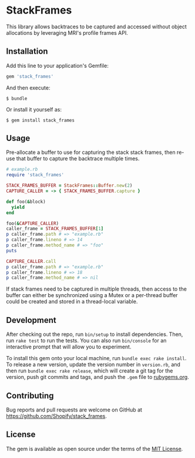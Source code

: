 # StackFrames

This library allows backtraces to be captured and accessed without
object allocations by leveraging MRI's profile frames API.

## Installation

Add this line to your application's Gemfile:

```ruby
gem 'stack_frames'
```

And then execute:

    $ bundle

Or install it yourself as:

    $ gem install stack_frames

## Usage

Pre-allocate a buffer to use for capturing the stack stack frames, then re-use that buffer
to capture the backtrace multiple times.

```ruby
# example.rb
require 'stack_frames'

STACK_FRAMES_BUFFER = StackFrames::Buffer.new(2)
CAPTURE_CALLER = -> { STACK_FRAMES_BUFFER.capture }

def foo(&block)
  yield
end

foo(&CAPTURE_CALLER)
caller_frame = STACK_FRAMES_BUFFER[1]
p caller_frame.path # => "example.rb"
p caller_frame.lineno # => 14
p caller_frame.method_name # => "foo"
puts

CAPTURE_CALLER.call
p caller_frame.path # => "example.rb"
p caller_frame.lineno # => 18
p caller_frame.method_name # => nil
```

If stack frames need to be captured in multiple threads, then access
to the buffer can either be synchronized using a Mutex or a per-thread
buffer could be created and stored in a thread-local variable.

## Development

After checking out the repo, run `bin/setup` to install dependencies. Then, run `rake test` to run the tests. You can also run `bin/console` for an interactive prompt that will allow you to experiment.

To install this gem onto your local machine, run `bundle exec rake install`. To release a new version, update the version number in `version.rb`, and then run `bundle exec rake release`, which will create a git tag for the version, push git commits and tags, and push the `.gem` file to [rubygems.org](https://rubygems.org).

## Contributing

Bug reports and pull requests are welcome on GitHub at https://github.com/Shopify/stack_frames.

## License

The gem is available as open source under the terms of the [MIT License](https://opensource.org/licenses/MIT).
